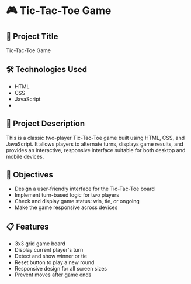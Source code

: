 # 🎮 Tic-Tac-Toe Game

## 📌 Project Title
Tic-Tac-Toe Game

## 🛠️ Technologies Used
- HTML
- CSS
- JavaScript
- 
## 📖 Project Description
This is a classic two-player Tic-Tac-Toe game built using HTML, CSS, and JavaScript. It allows players to alternate turns, displays game results, and provides an interactive, responsive interface suitable for both desktop and mobile devices.

## 🎯 Objectives
- Design a user-friendly interface for the Tic-Tac-Toe board
- Implement turn-based logic for two players
- Check and display game status: win, tie, or ongoing
- Make the game responsive across devices

## 📋 Features
- 3x3 grid game board
- Display current player's turn
- Detect and show winner or tie
- Reset button to play a new round
- Responsive design for all screen sizes
- Prevent moves after game ends

